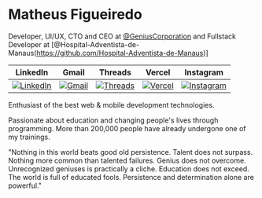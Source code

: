# Matheus Figueiredo

Developer, UI/UX, CTO and CEO at [@GeniusCorporation](https://github.com/matheusscode) and Fullstack Developer at [@Hospital-Adventista-de-Manaus(https://github.com/Hospital-Adventista-de-Manaus)]

| LinkedIn | Gmail | Threads | Vercel | Instagram |
|:--------:|:-----:|:-------:|:------:|:---------:|
| [![LinkedIn](https://img.shields.io/badge/LinkedIn-0A66C2.svg?style=for-the-badge&logo=LinkedIn&logoColor=white&color=4CAF50)](https://www.linkedin.com/) | [![Gmail](https://img.shields.io/badge/Gmail-Red.svg?style=for-the-badge&color=4CAF50)](https://mail.google.com/) | [![Threads](https://img.shields.io/badge/Threads-Red.svg?style=for-the-badge&color=4CAF50)](https://mail.google.com/) | [![Vercel](https://img.shields.io/badge/Vercel-Orange.svg?style=for-the-badge&color=4CAF50)](https://vercel.com/) | [![Instagram](https://img.shields.io/badge/Instagram-Pink.svg?style=for-the-badge&logo=Instagram&logoColor=white&color=4CAF50)](https://www.instagram.com/) |


Enthusiast of the best web & mobile development technologies.

Passionate about education and changing people's lives through programming. More than 200,000 people have already undergone one of my trainings.

"Nothing in this world beats good old persistence. Talent does not surpass. Nothing more common than talented failures. Genius does not overcome. Unrecognized geniuses is practically a cliche. Education does not exceed. The world is full of educated fools. Persistence and determination alone are powerful."
